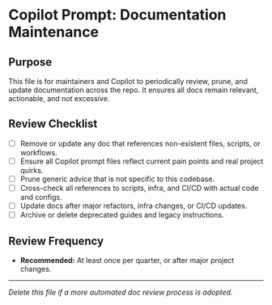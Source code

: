 # Copilot Prompt: Documentation Maintenance

## Purpose
This file is for maintainers and Copilot to periodically review, prune, and update documentation across the repo. It ensures all docs remain relevant, actionable, and not excessive.

## Review Checklist
- [ ] Remove or update any doc that references non-existent files, scripts, or workflows.
- [ ] Ensure all Copilot prompt files reflect current pain points and real project quirks.
- [ ] Prune generic advice that is not specific to this codebase.
- [ ] Cross-check all references to scripts, infra, and CI/CD with actual code and configs.
- [ ] Update docs after major refactors, infra changes, or CI/CD updates.
- [ ] Archive or delete deprecated guides and legacy instructions.

## Review Frequency
- **Recommended:** At least once per quarter, or after major project changes.

---
*Delete this file if a more automated doc review process is adopted.*
